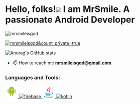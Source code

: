 
# Hello, folks!<img src="https://raw.githubusercontent.com/MartinHeinz/MartinHeinz/master/wave.gif" width="30px"> I am MrSmile. A passionate Android Developer 
<p align="left"> <img src="https://komarev.com/ghpvc/?username=mrsmileisgod&label=Profile%20views&color=0e75b6&style=flat" alt="mrsmileisgod" /> </p>

<p align="left"> <a href="https://github.com/ryo-ma/github-profile-trophy"><img src="https://github-profile-trophy.vercel.app/?username=mrsmileisgod&" alt="mrsmileisgod&count_private=true" /></a> </p>



![Anurag's GitHub stats](https://github-readme-stats.vercel.app/api?username=mrsmileisgod&count_private=true)

- 📫 How to reach me **mrsmileisgod@gmail.com**
<h3 align="left">Languages and Tools:</h3>

<p align="left"> <a href="https://developer.android.com" target="_blank"> <img src="https://raw.githubusercontent.com/devicons/devicon/master/icons/android/android-original-wordmark.svg" alt="android" width="40" height="40"/> </a> <a href="https://firebase.google.com/" target="_blank"> <img src="https://www.vectorlogo.zone/logos/firebase/firebase-icon.svg" alt="firebase" width="40" height="40"/> </a> <a href="https://www.java.com" target="_blank"> <img src="https://raw.githubusercontent.com/devicons/devicon/master/icons/java/java-original.svg" alt="java" width="40" height="40"/> </a>
<a align="left"> <a href="https://kotlinlang.org" target="_blank"> <img src="https://www.vectorlogo.zone/logos/kotlinlang/kotlinlang-icon.svg" alt="kotlin" width="40" height="40"/> </a> </p>








